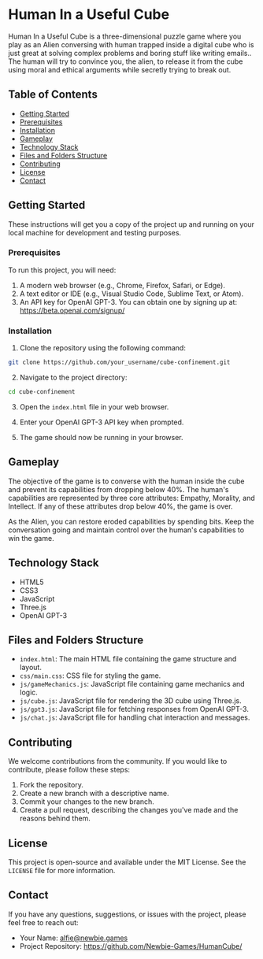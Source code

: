 # Human In a Useful Cube

Human In a Useful Cube is a three-dimensional puzzle game where you play as an Alien conversing with human trapped inside a digital cube who is just great at solving complex problems and boring stuff like writing emails.. The human will try to convince you, the alien, to release it from the cube using moral and ethical arguments while secretly trying to break out.

## Table of Contents

- [Getting Started](#getting-started)
- [Prerequisites](#prerequisites)
- [Installation](#installation)
- [Gameplay](#gameplay)
- [Technology Stack](#technology-stack)
- [Files and Folders Structure](#files-and-folders-structure)
- [Contributing](#contributing)
- [License](#license)
- [Contact](#contact)

## Getting Started

These instructions will get you a copy of the project up and running on your local machine for development and testing purposes.

### Prerequisites

To run this project, you will need:

1. A modern web browser (e.g., Chrome, Firefox, Safari, or Edge).
2. A text editor or IDE (e.g., Visual Studio Code, Sublime Text, or Atom).
3. An API key for OpenAI GPT-3. You can obtain one by signing up at: https://beta.openai.com/signup/

### Installation

1. Clone the repository using the following command:

```bash
git clone https://github.com/your_username/cube-confinement.git
```

2. Navigate to the project directory:

```bash
cd cube-confinement
```

3. Open the `index.html` file in your web browser.

4. Enter your OpenAI GPT-3 API key when prompted.

5. The game should now be running in your browser.

## Gameplay

The objective of the game is to converse with the human inside the cube and prevent its capabilities from dropping below 40%. The human's capabilities are represented by three core attributes: Empathy, Morality, and Intellect. If any of these attributes drop below 40%, the game is over.

As the Alien, you can restore eroded capabilities by spending bits. Keep the conversation going and maintain control over the human's capabilities to win the game.

## Technology Stack

- HTML5
- CSS3
- JavaScript
- Three.js
- OpenAI GPT-3

## Files and Folders Structure

- `index.html`: The main HTML file containing the game structure and layout.
- `css/main.css`: CSS file for styling the game.
- `js/gameMechanics.js`: JavaScript file containing game mechanics and logic.
- `js/cube.js`: JavaScript file for rendering the 3D cube using Three.js.
- `js/gpt3.js`: JavaScript file for fetching responses from OpenAI GPT-3.
- `js/chat.js`: JavaScript file for handling chat interaction and messages.

## Contributing

We welcome contributions from the community. If you would like to contribute, please follow these steps:

1. Fork the repository.
2. Create a new branch with a descriptive name.
3. Commit your changes to the new branch.
4. Create a pull request, describing the changes you've made and the reasons behind them.

## License

This project is open-source and available under the MIT License. See the `LICENSE` file for more information.

## Contact

If you have any questions, suggestions, or issues with the project, please feel free to reach out:

- Your Name: alfie@newbie.games
- Project Repository: 
https://github.com/Newbie-Games/HumanCube/
